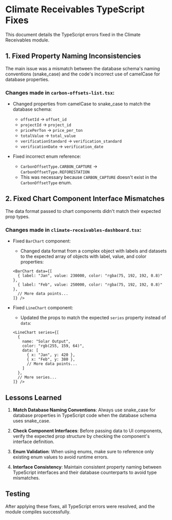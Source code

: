 # Climate Receivables TypeScript Fixes

This document details the TypeScript errors fixed in the Climate Receivables module.

## 1. Fixed Property Naming Inconsistencies

The main issue was a mismatch between the database schema's naming conventions (snake_case) and the code's incorrect use of camelCase for database properties.

### Changes made in `carbon-offsets-list.tsx`:

- Changed properties from camelCase to snake_case to match the database schema:
  - `offsetId` → `offset_id`
  - `projectId` → `project_id`
  - `pricePerTon` → `price_per_ton`
  - `totalValue` → `total_value`
  - `verificationStandard` → `verification_standard`
  - `verificationDate` → `verification_date`

- Fixed incorrect enum reference:
  - `CarbonOffsetType.CARBON_CAPTURE` → `CarbonOffsetType.REFORESTATION`
  - This was necessary because `CARBON_CAPTURE` doesn't exist in the `CarbonOffsetType` enum.

## 2. Fixed Chart Component Interface Mismatches

The data format passed to chart components didn't match their expected prop types.

### Changes made in `climate-receivables-dashboard.tsx`:

- Fixed `BarChart` component:
  - Changed data format from a complex object with labels and datasets to the expected array of objects with label, value, and color properties:
  ```tsx
  <BarChart data={[
    { label: "Jan", value: 230000, color: "rgba(75, 192, 192, 0.8)" },
    { label: "Feb", value: 250000, color: "rgba(75, 192, 192, 0.8)" },
    // More data points...
  ]} />
  ```

- Fixed `LineChart` component:
  - Updated the props to match the expected `series` property instead of `data`:
  ```tsx
  <LineChart series={[
    {
      name: "Solar Output",
      color: "rgb(255, 159, 64)",
      data: [
        { x: "Jan", y: 420 },
        { x: "Feb", y: 380 },
        // More data points...
      ]
    },
    // More series...
  ]} />
  ```

## Lessons Learned

1. **Match Database Naming Conventions**: Always use snake_case for database properties in TypeScript code when the database schema uses snake_case.

2. **Check Component Interfaces**: Before passing data to UI components, verify the expected prop structure by checking the component's interface definition.

3. **Enum Validation**: When using enums, make sure to reference only existing enum values to avoid runtime errors.

4. **Interface Consistency**: Maintain consistent property naming between TypeScript interfaces and their database counterparts to avoid type mismatches.

## Testing

After applying these fixes, all TypeScript errors were resolved, and the module compiles successfully.